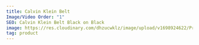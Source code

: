 ```yaml
---
title: Calvin Klein Belt
Image/Video Order: "1"
SEO: Calvin Klein Belt Black on Black
image: https://res.cloudinary.com/dhzucwklz/image/upload/v1698924622/Products/Final_copy_clde7j.jpg
tag: product
---
```

